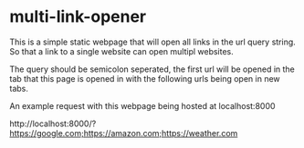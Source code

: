 # multi-link-opener

This is a simple static webpage that will open all links in the url query string. So that a link to a single website can open multipl websites.

The query should be semicolon seperated, the first url will be opened in the tab that this page is opened in with the following urls being open in new tabs.

An example request with this webpage being hosted at localhost:8000

http://localhost:8000/?https://google.com;https://amazon.com;https://weather.com